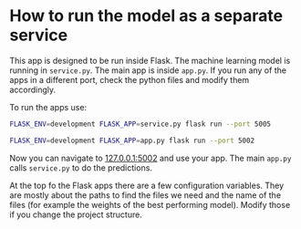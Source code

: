 # How to run the model as a separate service

This app is designed to be run inside Flask. The machine learning model is running in `service.py`. The main app is inside `app.py`. If you run any of the apps in a different port, check the python files and modify them accordingly.

To run the apps use:

```bash
FLASK_ENV=development FLASK_APP=service.py flask run --port 5005
```

```bash
FLASK_ENV=development FLASK_APP=app.py flask run --port 5002
```

Now you can navigate to [127.0.0.1:5002](127.0.0.1:5002) and use your app. The main `app.py` calls `service.py` to do the predictions.

At the top fo the Flask apps there are a few configuration variables. They are mostly about the paths to find the files we need and the name of the files (for example the weights of the best performing model). Modify those if you change the project structure.